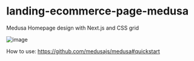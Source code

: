 # landing-ecommerce-page-medusa

Medusa Homepage design with Next.js and CSS grid

![image](https://user-images.githubusercontent.com/77109037/171418786-2661a9ca-8053-4895-9de6-eedc5b1e51ab.png)


How to use:
https://github.com/medusajs/medusa#quickstart
